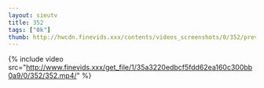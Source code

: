```yaml
--- 
layout: sieutv
title: 352
tags: ["0k"]
thumb: http://hwcdn.finevids.xxx/contents/videos_screenshots/0/352/preview.mp4.jpg
---
```

{% include video src="http://www.finevids.xxx/get_file/1/35a3220edbcf5fdd62ea160c300bb0a9/0/352/352.mp4/" %} 
